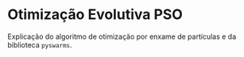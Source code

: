 # Otimização Evolutiva PSO

Explicação do algoritmo de otimização por enxame de partículas e da biblioteca `pyswarms`.

